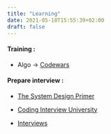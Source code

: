 ```yaml
---
title: "Learning"
date: 2021-05-18T15:55:39+02:00
draft: false
---
```


#### Training :

- Algo -> [Codewars](https://www.codewars.com/)

#### Prepare interview :

- [The System Design Primer](https://github.com/donnemartin/system-design-primer)

- [Coding Interview University](https://github.com/jwasham/coding-interview-university)

- [Interviews](https://github.com/kdn251/interviews)